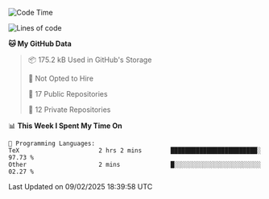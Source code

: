 <!--START_SECTION:waka-->
![Code Time](http://img.shields.io/badge/Code%20Time-1%2C050%20hrs%2017%20mins-blue)

![Lines of code](https://img.shields.io/badge/From%20Hello%20World%20I%27ve%20Written-220.0%20thousand%20lines%20of%20code-blue)

**🐱 My GitHub Data** 

> 📦 175.2 kB Used in GitHub's Storage 
 > 
> 🚫 Not Opted to Hire
 > 
> 📜 17 Public Repositories 
 > 
> 🔑 12 Private Repositories 
 > 
📊 **This Week I Spent My Time On** 

```text
💬 Programming Languages: 
TeX                      2 hrs 2 mins        ████████████████████████░   97.73 % 
Other                    2 mins              █░░░░░░░░░░░░░░░░░░░░░░░░   02.27 % 
```


 Last Updated on 09/02/2025 18:39:58 UTC
<!--END_SECTION:waka-->
